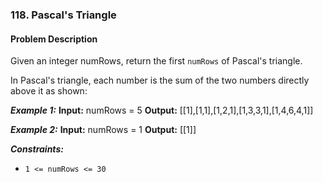 ### 118. Pascal's Triangle

#### Problem Description

Given an integer numRows, return the first `numRows` of Pascal's triangle.

In Pascal's triangle, each number is the sum of the two numbers directly above it as shown:

**_Example 1:_**
**Input:** numRows = 5
**Output:** [[1],[1,1],[1,2,1],[1,3,3,1],[1,4,6,4,1]]

**_Example 2:_**
**Input:** numRows = 1
**Output:** [[1]]

**_Constraints:_**

- `1 <= numRows <= 30`
